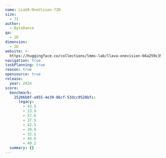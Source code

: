 ```yaml
---
name: LLaVA-OneVision-72B
size:
  - 72
author:
  - ByteDance
qa:
  - 2D
dimension:
  - 2D
website: >-
  https://huggingface.co/collections/lmms-lab/llava-onevision-66a259c3526e15166d6bba37
navigation: true
taskPlanning: true
reason: true
opensource: true
release:
  year: 2024
score:
  benchmark:
    25206b0f-a955-4e39-86cf-53dcc9528bfc:
      legacy:
        - 43.5
        - 23.9
        - 57.6
        - 37.5
        - 42.5
        - 39.9
        - 32.5
        - 44.6
        - 40.2
  summary: {}
---
```


